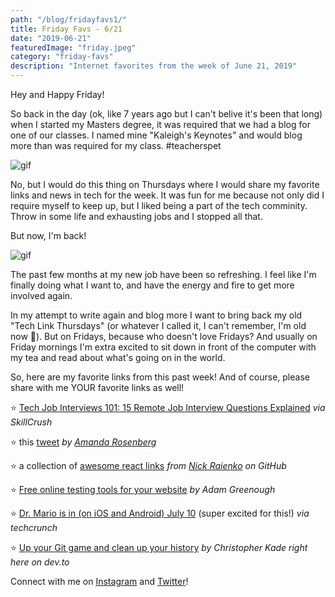 ```yaml
---
path: "/blog/fridayfavs1/"
title: Friday Favs - 6/21
date: "2019-06-21"
featuredImage: "friday.jpeg"
category: "friday-favs"
description: "Internet favorites from the week of June 21, 2019"
---
```


Hey and Happy Friday!

So back in the day (ok, like 7 years ago but I can't belive it's been that long) when I started my Masters degree, it was required that we had a blog for one of our classes. I named mine "Kaleigh's Keynotes" and would blog more than was required for my class. #teacherspet

![gif](https://media.giphy.com/media/pI2paNxecnUNW/giphy.gif)

No, but I would do this thing on Thursdays where I would share my favorite links and news in tech for the week. It was fun for me because not only did I require myself to keep up, but I liked being a part of the tech comminity. Throw in some life and exhausting jobs and I stopped all that.

But now, I'm back!

![gif](https://media.giphy.com/media/119gdJbeNRRepO/giphy.gif)

The past few months at my new job have been so refreshing. I feel like I'm finally doing what I want to, and have the energy and fire to get more involved again.

In my attempt to write again and blog more I want to bring back my old "Tech Link Thursdays" (or whatever I called it, I can't remember, I'm old now 👵). But on Fridays, because who doesn't love Fridays? And usually on Friday mornings I'm extra excited to sit down in front of the computer with my tea and read about what's going on in the world.

So, here are my favorite links from this past week! And of course, please share with me YOUR favorite links as well!

⭐️ [Tech Job Interviews 101: 15 Remote Job Interview Questions Explained](https://skillcrush.com/2019/06/17/remote-interview-questions/) _via SkillCrush_

⭐️ this [tweet](https://twitter.com/AmandaRosenberg/status/1141107799100809216) _by [Amanda Rosenberg](https://twitter.com/AmandaRosenberg)_

⭐️ a collection of [awesome react links](https://github.com/enaqx/awesome-react) _from [Nick Raienko](https://github.com/enaqx) on GitHub_

⭐️ [Free online testing tools for your website](https://adamgreenough.me/blog/free-online-testing-tools-for-your-website/) _by Adam Greenough_

⭐️ [Dr. Mario is in (on iOS and Android) July 10](https://techcrunch.com/2019/06/18/dr-mario-is-in-on-ios-and-android-july-10/) (super excited for this!) _via techcrunch_

⭐️ [Up your Git game and clean up your history](https://dev.to/christopherkade/up-your-git-game-and-clean-up-your-history-4j3j) _by Christopher Kade right here on dev.to_

Connect with me on [Instagram](https://instagram.com/klgh.js) and [Twitter](https://twitter.com/kaleighscruggs)!
